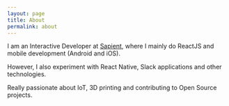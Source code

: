 ```yaml
---
layout: page
title: About
permalink: about
---
```


I am an Interactive Developer at [Sapient](http://wwww.sapientglobalmarkets.com), where I mainly do ReactJS and mobile development (Android and iOS). 

However, I also experiment with React Native, Slack applications and other technologies.

Really passionate about IoT, 3D printing and contributing to Open Source projects.